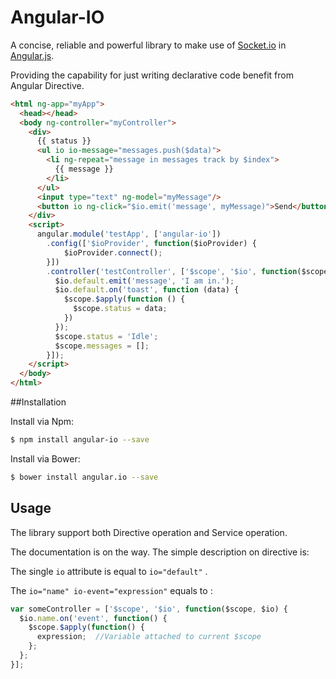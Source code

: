 # Angular-IO

A concise, reliable and powerful library to make use of [Socket.io](http://socket.io/) in [Angular.js](https://angularjs.org/).

Providing the capability for just writing declarative code benefit from Angular Directive.


```html
<html ng-app="myApp">
  <head></head>
  <body ng-controller="myController">
    <div>
      {{ status }}
      <ul io io-message="messages.push($data)">
        <li ng-repeat="message in messages track by $index">
          {{ message }}
        </li>
      </ul>
      <input type="text" ng-model="myMessage"/>
      <button io ng-click="$io.emit('message', myMessage)">Send</button>
    </div>
    <script>
      angular.module('testApp', ['angular-io'])
        .config(['$ioProvider', function($ioProvider) {
            $ioProvider.connect();
        }])
        .controller('testController', ['$scope', '$io', function($scope, $io) {
          $io.default.emit('message', 'I am in.');
          $io.default.on('toast', function (data) {
            $scope.$apply(function () {
              $scope.status = data;
            })
          });
          $scope.status = 'Idle';
          $scope.messages = [];
        }]);
    </script>
  </body>
</html>
```


##Installation

Install via Npm:

```bash
$ npm install angular-io --save
```

Install via Bower:

```bash
$ bower install angular.io --save
```


## Usage

The library support both Directive operation and Service operation.

The documentation is on the way. The simple description on directive is:

The single `io` attribute is equal to `io="default"` .

The `io="name" io-event="expression"` equals to :

```js
var someController = ['$scope', '$io', function($scope, $io) {
  $io.name.on('event', function() {
    $scope.$apply(function() {
      expression;  //Variable attached to current $scope
    };
  };
}];
```
